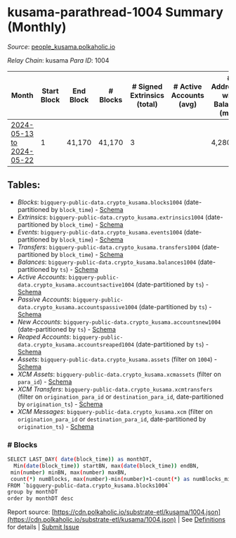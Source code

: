 # kusama-parathread-1004 Summary (Monthly)

_Source_: [people_kusama.polkaholic.io](https://people_kusama.polkaholic.io)

*Relay Chain*: kusama
*Para ID*: 1004



| Month | Start Block | End Block | # Blocks | # Signed Extrinsics (total) | # Active Accounts (avg) | # Addresses with Balances (max) | Issues |
| ----- | ----------- | --------- | -------- | --------------------------- | ----------------------- | ------------------------------- | ------ |
| [2024-05-13 to 2024-05-22](/kusama/1004-people_kusama/2024-05-31.md) | 1 | 41,170 | 41,170 | 3 |  | 4,280 | -   |   

## Tables:

* _Blocks_: `bigquery-public-data.crypto_kusama.blocks1004` (date-partitioned by `block_time`) - [Schema](/schema/balances.json)
* _Extrinsics_: `bigquery-public-data.crypto_kusama.extrinsics1004` (date-partitioned by `block_time`) - [Schema](/schema/extrinsics.json)
* _Events_: `bigquery-public-data.crypto_kusama.events1004` (date-partitioned by `block_time`) - [Schema](/schema/events.json)
* _Transfers_: `bigquery-public-data.crypto_kusama.transfers1004` (date-partitioned by `block_time`) - [Schema](/schema/transfers.json)
* _Balances_: `bigquery-public-data.crypto_kusama.balances1004` (date-partitioned by `ts`) - [Schema](/schema/balances.json)
* _Active Accounts_: `bigquery-public-data.crypto_kusama.accountsactive1004` (date-partitioned by `ts`) - [Schema](/schema/accountsactive.json)
* _Passive Accounts_: `bigquery-public-data.crypto_kusama.accountspassive1004` (date-partitioned by `ts`) - [Schema](/schema/accountspassive.json)
* _New Accounts_: `bigquery-public-data.crypto_kusama.accountsnew1004` (date-partitioned by `ts`) - [Schema](/schema/accountsnew.json)
* _Reaped Accounts_: `bigquery-public-data.crypto_kusama.accountsreaped1004` (date-partitioned by `ts`) - [Schema](/schema/accountsreaped.json)
* _Assets_: `bigquery-public-data.crypto_kusama.assets` (filter on `1004`) - [Schema](/schema/assets.json)
* _XCM Assets_: `bigquery-public-data.crypto_kusama.xcmassets` (filter on `para_id`) - [Schema](/schema/xcmassets.json)
* _XCM Transfers_: `bigquery-public-data.crypto_kusama.xcmtransfers` (filter on `origination_para_id` or `destination_para_id`, date-partitioned by `origination_ts`) - [Schema](/schema/xcmtransfers.json)
* _XCM Messages_: `bigquery-public-data.crypto_kusama.xcm` (filter on `origination_para_id` or `destination_para_id`, date-partitioned by `origination_ts`) - [Schema](/schema/xcm.json)

### # Blocks
```bash
SELECT LAST_DAY( date(block_time)) as monthDT,
  Min(date(block_time)) startBN, max(date(block_time)) endBN, 
 min(number) minBN, max(number) maxBN, 
 count(*) numBlocks, max(number)-min(number)+1-count(*) as numBlocks_missing 
FROM `bigquery-public-data.crypto_kusama.blocks1004` 
group by monthDT 
order by monthDT desc
```


Report source: [https://cdn.polkaholic.io/substrate-etl/kusama/1004.json](https://cdn.polkaholic.io/substrate-etl/kusama/1004.json) | See [Definitions](/DEFINITIONS.md) for details | [Submit Issue](https://github.com/colorfulnotion/substrate-etl/issues)
